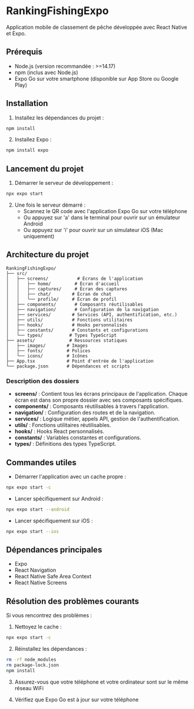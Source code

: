 # RankingFishingExpo

Application mobile de classement de pêche développée avec React Native et Expo.

## Prérequis

- Node.js (version recommandée : >=14.17)
- npm (inclus avec Node.js)
- Expo Go sur votre smartphone (disponible sur App Store ou Google Play)

## Installation

1. Installez les dépendances du projet :
```bash
npm install
```

2. Installez Expo :
```bash
npm install expo
```

## Lancement du projet

1. Démarrer le serveur de développement :
```bash
npx expo start
```

2. Une fois le serveur démarré :
   - Scannez le QR code avec l'application Expo Go sur votre téléphone
   - Ou appuyez sur 'a' dans le terminal pour ouvrir sur un émulateur Android
   - Ou appuyez sur 'i' pour ouvrir sur un simulateur iOS (Mac uniquement)

## Architecture du projet

```
RankingFishingExpo/
├── src/
│   ├── screens/           # Écrans de l'application
│   │   ├── home/         # Écran d'accueil
│   │   ├── captures/     # Écran des captures
│   │   ├── chat/        # Écran de chat
│   │   └── profile/     # Écran de profil
│   ├── components/       # Composants réutilisables
│   ├── navigation/       # Configuration de la navigation
│   ├── services/        # Services (API, authentification, etc.)
│   ├── utils/           # Fonctions utilitaires
│   ├── hooks/           # Hooks personnalisés
│   ├── constants/       # Constants et configurations
│   └── types/          # Types TypeScript
├── assets/             # Ressources statiques
│   ├── images/        # Images
│   ├── fonts/         # Polices
│   └── icons/         # Icônes
├── App.tsx            # Point d'entrée de l'application
└── package.json       # Dépendances et scripts
```

### Description des dossiers

- **screens/** : Contient tous les écrans principaux de l'application. Chaque écran est dans son propre dossier avec ses composants spécifiques.
- **components/** : Composants réutilisables à travers l'application.
- **navigation/** : Configuration des routes et de la navigation.
- **services/** : Logique métier, appels API, gestion de l'authentification.
- **utils/** : Fonctions utilitaires réutilisables.
- **hooks/** : Hooks React personnalisés.
- **constants/** : Variables constantes et configurations.
- **types/** : Définitions des types TypeScript.

## Commandes utiles

- Démarrer l'application avec un cache propre :
```bash
npx expo start -c
```

- Lancer spécifiquement sur Android :
```bash
npx expo start --android
```

- Lancer spécifiquement sur iOS :
```bash
npx expo start --ios
```

## Dépendances principales

- Expo
- React Navigation
- React Native Safe Area Context
- React Native Screens

## Résolution des problèmes courants

Si vous rencontrez des problèmes :

1. Nettoyez le cache :
```bash
npx expo start -c
```

2. Réinstallez les dépendances :
```bash
rm -rf node_modules
rm package-lock.json
npm install
```

3. Assurez-vous que votre téléphone et votre ordinateur sont sur le même réseau WiFi

4. Vérifiez que Expo Go est à jour sur votre téléphone
